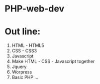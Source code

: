 # PHP-web-dev

# Out line:
1. HTML - HTML5
2. CSS - CSS3
3. Javascript
4. Make HTML - CSS - Javascript together
5. Jquery
6. Worpress
7. Basic PHP
...
